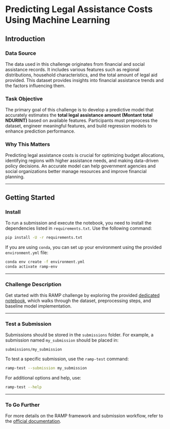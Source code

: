 # Predicting Legal Assistance Costs Using Machine Learning

## Introduction

### Data Source

The data used in this challenge originates from financial and social assistance records. It includes various features such as regional distributions, household characteristics, and the total amount of legal aid provided. This dataset provides insights into financial assistance trends and the factors influencing them.

### Task Objective

The primary goal of this challenge is to develop a predictive model that accurately estimates the **total legal assistance amount (Montant total NDURINT)** based on available features. Participants must preprocess the dataset, engineer meaningful features, and build regression models to enhance prediction performance.

### Why This Matters

Predicting legal assistance costs is crucial for optimizing budget allocations, identifying regions with higher assistance needs, and making data-driven policy decisions. An accurate model can help government agencies and social organizations better manage resources and improve financial planning.

---

## Getting Started

### Install

To run a submission and execute the notebook, you need to install the dependencies listed in `requirements.txt`. Use the following command:

```bash
pip install -U -r requirements.txt
```

If you are using `conda`, you can set up your environment using the provided `environment.yml` file:

```bash
conda env create -f environment.yml
conda activate ramp-env
```

---

### Challenge Description

Get started with this RAMP challenge by exploring the provided
[dedicated notebook](estimator.py), which walks through the dataset, preprocessing steps, and baseline model implementation.

---

### Test a Submission

Submissions should be stored in the `submissions` folder. For example, a submission named `my_submission` should be placed in:

```
submissions/my_submission
```

To test a specific submission, use the `ramp-test` command:

```bash
ramp-test --submission my_submission
```

For additional options and help, use:

```bash
ramp-test --help
```

---

### To Go Further

For more details on the RAMP framework and submission workflow, refer to the
[official documentation](https://paris-saclay-cds.github.io/ramp-docs/ramp-workflow/stable/using_kits.html).
